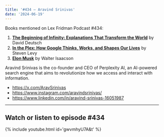 ```yaml
---
title: '#434 – Aravind Srinivas'
date: '2024-06-19'
---
```


Books mentioned on Lex Fridman Podcast #434:

1. <b><a href="https://amzn.to/4czC9zM" target="_blank" rel="sponsored noopener noreferrer">The Beginning of Infinity: Explanations That Transform the World</a></b> by David Deutsch
2. <b><a href="https://amzn.to/3zaaF5o" target="_blank" rel="sponsored noopener noreferrer">In the Plex: How Google Thinks, Works, and Shapes Our Lives</a></b> by Steven Levy
3. <b><a href="https://amzn.to/3KXRZc0" target="_blank" rel="sponsored noopener noreferrer">Elon Musk</a></b> by Walter Isaacson

<!--more-->

Aravind Srinivas is the co-founder and CEO of Perplexity AI, an AI-powered search engine that aims to revolutionize how we access and interact with information.

- <a href="https://x.com/AravSrinivas" target="_blank">https://x.com/AravSrinivas</a>
- <a href="https://www.instagram.com/aravindsrinivas/" target="_blank">https://www.instagram.com/aravindsrinivas/</a>
- <a href="https://www.linkedin.com/in/aravind-srinivas-16051987" target="_blank">https://www.linkedin.com/in/aravind-srinivas-16051987</a>

- - - - - -

## Watch or listen to episode #434

{% include youtube.html id='gwvmhyU7A&t' %}